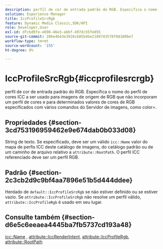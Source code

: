 ```yaml
---
description: perfil de cor de entrada padrão do RGB. Especifica o nome do perfil de cores ICC a ser usado para imagens de origem de RGB que não incorporam um perfil de cores e para determinados valores de cores de RGB especificados com vários comandos do Servidor de imagens, como color=.
solution: Experience Manager
title: IccProfileSrcRgb
feature: Dynamic Media Classic,SDK/API
role: Developer,User
exl-id: dfcbd9fe-e696-46e3-abbf-497dc55fe855
source-git-commit: 206e4643e3926cb85b4be2189743578f88180be7
workflow-type: tm+mt
source-wordcount: '155'
ht-degree: 0%

---
```


# IccProfileSrcRgb{#iccprofilesrcrgb}

perfil de cor de entrada padrão do RGB. Especifica o nome do perfil de cores ICC a ser usado para imagens de origem de RGB que não incorporam um perfil de cores e para determinados valores de cores de RGB especificados com vários comandos do Servidor de imagens, como color=.

## Propriedades {#section-3cd753196959462e9e674dab0b033d08}

String de texto. Se especificado, deve ser um válido `icc::Name` valor do mapa de perfis ICC deste catálogo de imagens, do catálogo padrão ou de um caminho de arquivo relativo a `attribute::RootPath`. O perfil ICC referenciado deve ser um perfil RGB.

## Padrão {#section-2c3cb2d9c9bf4aa7896e51b5d444ddee}

Herdado de `default::IccProfileSrcRgb` se não estiver definido ou se estiver vazio. Se `attribute::IccProfileSrcRgb` não resolve um perfil válido, `attribute::IccProfileRgb` é usado em seu lugar.

## Consulte também {#section-d6e5c6eeaea4445ba7fb5737cd193a48}

[icc::Name](../../../../../is-api/image-catalog/image-serving-api-ref/c-image-catalog-reference/c-icc-profile-map-reference/r-name-icc.md#reference-9e7d3c8e35434981a3dfac66b8946cbe) , [attribute::IccRenderIntent](../../../../../is-api/image-catalog/image-serving-api-ref/c-image-catalog-reference/c-attributes-reference/r-iccrenderintent.md#reference-012f207f28bd4406a5368d23ed95a51f), [attribute::IccProfileRgb](../../../../../is-api/image-catalog/image-serving-api-ref/c-image-catalog-reference/c-attributes-reference/r-iccprofilergb.md#reference-3479e7daac54404f84b06b98ca07b9df), [attribute::RootPath](../../../../../is-api/image-catalog/image-serving-api-ref/c-image-catalog-reference/c-attributes-reference/r-rootpath.md#reference-17d57e5967be403b8408fa7214017494)
